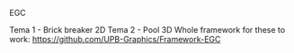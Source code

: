 EGC

Tema 1 - Brick breaker 2D
Tema 2 - Pool 3D
Whole framework for these to work:
  https://github.com/UPB-Graphics/Framework-EGC
